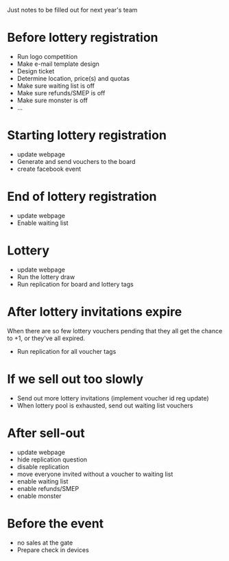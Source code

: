 Just notes to be filled out for next year's team

# Before lottery registration
  * Run logo competition
  * Make e-mail template design
  * Design ticket
  * Determine location, price(s) and quotas
  * Make sure waiting list is off
  * Make sure refunds/SMEP is off
  * Make sure monster is off
  * ...

# Starting lottery registration
  * update webpage
  * Generate and send vouchers to the board
  * create facebook event

# End of lottery registration
  * update webpage
  * Enable waiting list

# Lottery
  * update webpage
  * Run the lottery draw
  * Run replication for board and lottery tags

# After lottery invitations expire
When there are so few lottery vouchers pending that they all get the chance to
+1, or they've all expired.
  * Run replication for all voucher tags

# If we sell out too slowly
  * Send out more lottery invitations (implement voucher id reg update)
  * When lottery pool is exhausted, send out waiting list vouchers

# After sell-out
  * update webpage
  * hide replication question
  * disable replication
  * move everyone invited without a voucher to waiting list
  * enable waiting list
  * enable refunds/SMEP
  * enable monster

# Before the event
  * no sales at the gate
  * Prepare check in devices
  
